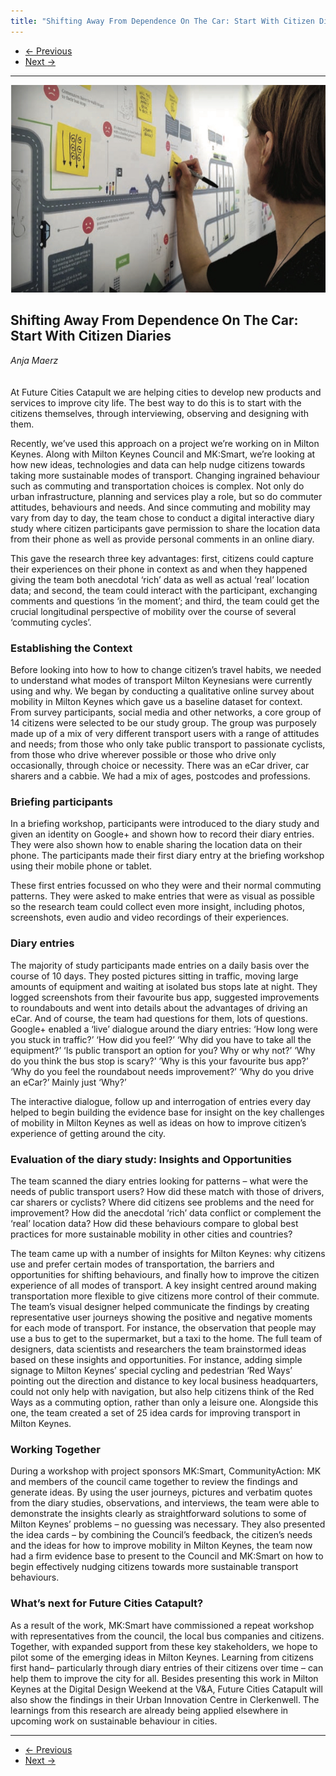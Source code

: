 ```yaml
---
title: "Shifting Away From Dependence On The Car: Start With Citizen Diaries"
---
```


<nav aria-label="...">
  <ul class="pager">
    <li class="previous"><a href="12.html"><span aria-hidden="true">&larr;</span> Previous</a></li>
    <li class="next"><a href="14.html">Next <span aria-hidden="true">&rarr;</span></a></li>
  </ul>
</nav>

---

![](images/13.jpg)

## Shifting Away From Dependence On The Car: Start With Citizen Diaries
*Anja Maerz*
<br />
<br />
<br />
At Future Cities Catapult we are helping cities to develop new products and services to improve city life. The best way to do this is to start with the citizens themselves, through interviewing, observing and designing with them.

Recently, we’ve used this approach on a project we’re working on in Milton Keynes. Along with Milton Keynes Council and MK:Smart, we’re looking at how new ideas, technologies and data can help nudge citizens towards taking more sustainable modes of transport.
Changing ingrained behaviour such as commuting and transportation choices is complex. Not only do urban infrastructure, planning and services play a role, but so do commuter attitudes, behaviours and needs. And since commuting and mobility may vary from day to day, the team chose to conduct a digital interactive diary study where citizen participants gave permission to share the location data from their phone as well as provide personal comments in an online diary.

This gave the research three key advantages: first, citizens could capture their experiences on their phone in context as and when they happened giving the team both anecdotal ‘rich’ data as well as actual ‘real’ location data; and second, the team could interact with the participant, exchanging comments and questions ‘in the moment’; and third, the team could get the crucial longitudinal perspective of mobility over the course of several ‘commuting cycles’.

### Establishing the Context
Before looking into how to how to change citizen’s travel habits, we needed to understand what modes of transport Milton Keynesians were currently using and why. We began by conducting a qualitative online survey about mobility in Milton Keynes which gave us a baseline dataset for context. From survey participants, social media and other networks, a core group of 14 citizens were selected to be our study group. The group was purposely made up of a mix of very different transport users with a range of attitudes and needs; from those who only take public transport to passionate cyclists, from those who drive wherever possible or those who drive only occasionally, through choice or necessity. There was an eCar driver, car sharers and a cabbie. We had a mix of ages, postcodes and professions.

### Briefing participants
In a briefing workshop, participants were introduced to the diary study and given an identity on Google+ and shown how to record their diary entries. They were also shown how to enable sharing the location data on their phone. The participants made their first diary entry at the briefing workshop using their mobile phone or tablet.

These first entries focussed on who they were and their normal commuting patterns. They were asked to make entries that were as visual as possible so the research team could collect even more insight, including photos, screenshots, even audio and video recordings of their experiences.

### Diary entries
The majority of study participants made entries on a daily basis over the course of 10 days. They posted pictures sitting in traffic, moving large amounts of equipment and waiting at isolated bus stops late at night. They logged screenshots from their favourite bus app, suggested improvements to roundabouts and went into details about the advantages of driving an eCar. And of course, the team had questions for them, lots of questions. Google+ enabled a ‘live’ dialogue around the diary entries: ‘How long were you stuck in traffic?’ ‘How did you feel?’ ‘Why did you have to take all the equipment?’ ‘Is public transport an option for you? Why or why not?’ ‘Why do you think the bus stop is scary?’ ‘Why is this your favourite bus app?’ ‘Why do you feel the roundabout needs improvement?’ ‘Why do you drive an eCar?’ Mainly just ‘Why?’

The interactive dialogue, follow up and interrogation of entries every day helped to begin building the evidence base for insight on the key challenges of mobility in Milton Keynes as well as ideas on how to improve citizen’s experience of getting around the city.

### Evaluation of the diary study: Insights and Opportunities
The team scanned the diary entries looking for patterns – what were the needs of public transport users? How did these match with those of drivers, car sharers or cyclists? Where did citizens see problems and the need for improvement? How did the anecdotal ‘rich’ data conflict or complement the ‘real’ location data? How did these behaviours compare to global best practices for more sustainable mobility in other cities and countries?

The team came up with a number of insights for Milton Keynes: why citizens use and prefer certain modes of transportation, the barriers and opportunities for shifting behaviours, and finally how to improve the citizen experience of all modes of transport. A key insight centred around making transportation more flexible to give citizens more control of their commute.
The team’s visual designer helped communicate the findings by creating representative user journeys showing the positive and negative moments for each mode of transport. For instance, the observation that people may use a bus to get to the supermarket, but a taxi to the home.
The full team of designers, data scientists and researchers the team brainstormed ideas based on these insights and opportunities. For instance, adding simple signage to Milton Keynes’ special cycling and pedestrian ‘Red Ways’ pointing out the direction and distance to key local business headquarters, could not only help with navigation, but also help citizens think of the Red Ways as a commuting option, rather than only a leisure one. Alongside this one, the team created a set of 25 idea cards for improving transport in Milton Keynes.

### Working Together
During a workshop with project sponsors MK:Smart, CommunityAction: MK and members of the council came together to review the findings and generate ideas. By using the user journeys, pictures and verbatim quotes from the diary studies, observations, and interviews, the team were able to demonstrate the insights clearly as straightforward solutions to some of Milton Keynes’ problems – no guessing was necessary. They also presented the idea cards – by combining the Council’s feedback, the citizen’s needs and the ideas for how to improve mobility in Milton Keynes, the team now had a firm evidence base to present to the Council and MK:Smart on how to begin effectively nudging citizens towards more sustainable transport behaviours.

### What’s next for Future Cities Catapult?
As a result of the work, MK:Smart have commissioned a repeat workshop with representatives from the council, the local bus companies and citizens. Together, with expanded support from these key stakeholders, we hope to pilot some of the emerging ideas in Milton Keynes. Learning from citizens first hand– particularly through diary entries of their citizens over time – can help them to improve the city for all.
Besides presenting this work in Milton Keynes at the Digital Design Weekend at the V&A, Future Cities Catapult will also show the findings in their Urban Innovation Centre in Clerkenwell. The learnings from this research are already being applied elsewhere in upcoming work on sustainable behaviour in cities.

---

<nav aria-label="...">
  <ul class="pager">
    <li class="previous"><a href="12.html"><span aria-hidden="true">&larr;</span> Previous</a></li>
    <li class="next"><a href="14.html">Next <span aria-hidden="true">&rarr;</span></a></li>
  </ul>
</nav>
